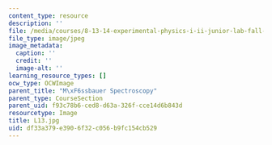 ```yaml
---
content_type: resource
description: ''
file: /media/courses/8-13-14-experimental-physics-i-ii-junior-lab-fall-2016-spring-2017/df33a379e3906f32c056b9fc154cb529_L13.jpg
file_type: image/jpeg
image_metadata:
  caption: ''
  credit: ''
  image-alt: ''
learning_resource_types: []
ocw_type: OCWImage
parent_title: "M\xF6ssbauer Spectroscopy"
parent_type: CourseSection
parent_uid: f93c78b6-ced8-d63a-326f-cce14d6b843d
resourcetype: Image
title: L13.jpg
uid: df33a379-e390-6f32-c056-b9fc154cb529
---
```


